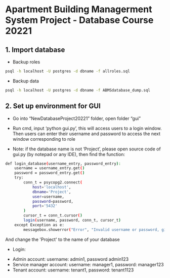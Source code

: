 # Apartment Building Managerment System Project - Database Course 20221


## 1. Import database
* Backup roles  
```sh
psql -h localhost -U postgres -d dbname -f allroles.sql
```

* Backup data
```sh
psql -h localhost -U postgres -d dbname -f ABMSdatabase_dump.sql
```

## 2. Set up environment for GUI

- Go into “NewDatabaseProject20221” folder, open folder “gui” 

- Run cmd, input ‘python gui.py’, this will access users to a login window. Then users can enter their username and password to access the next window corresponding to role 

- Note: if the database name is not ‘Project’, please open source code of gui.py (by notepad or any IDE), then find the function:
```sh
def login_database(username_entry, password_entry): 
    username = username_entry.get() 
    password = password_entry.get() 
    try: 
        conn_t = psycopg2.connect( 
            host='localhost', 
            dbname='Project', 
            user=username, 
            password=password, 
            port='5432' 
        ) 
        cursor_t = conn_t.cursor() 
        login(username, password, conn_t, cursor_t) 
    except Exception as e: 
        messagebox.showerror("Error", "Invalid username or password, given: " + str(e)) 
```
And change the 'Project' to the name of your database

- Login:
+ Admin account: username: admin1, password admin123
+ Service manager account: username: manager1, password: manager123
+ Tenant account: username: tenant1, password: tenant1123
